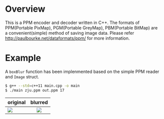 # Overview
This is a PPM encoder and decoder written in C++. The formats of PPM(Portable PixMap), PGM(Portable GreyMap), PBM(Portable BitMap) are a convenient(simple) method of saving image data. Please refer http://paulbourke.net/dataformats/ppm/ for more information.

# Example
A `boxBlur` function has been implenmented based on the simple PPM reader and `Image` struct.
``` bash
$ g++ --std=c++11 main.cpp -o main
$ ./main zju.ppm out.ppm 17
```

| original   | blurred       |
| ---------- | :-----------: |
| ![](https://github.com/zhangpiu/PPM-Image/blob/master/images/zju.jpg?raw=true)      | ![](https://github.com/zhangpiu/PPM-Image/blob/master/images/out.jpg?raw=true)         |
